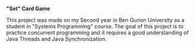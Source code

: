**"Set" Card Game**

This project was made on my Second year in Ben Gurion University as a student in "Systems Programming" course.
The goal of this project is to practice concurrent programming and it requires a good understanding of Java Threads and Java Synchronization.
